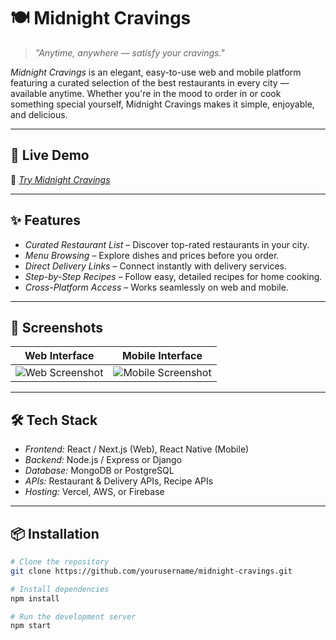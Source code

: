 # 🍽 Midnight Cravings

> *"Anytime, anywhere — satisfy your cravings."*

*Midnight Cravings* is an elegant, easy-to-use web and mobile platform featuring a curated selection of the best restaurants in every city — available anytime. Whether you're in the mood to order in or cook something special yourself, Midnight Cravings makes it simple, enjoyable, and delicious.

---

## 🚀 Live Demo
🔗 *[Try Midnight Cravings](https://your-demo-link.com)*

---

## ✨ Features

- *Curated Restaurant List* – Discover top-rated restaurants in your city.
- *Menu Browsing* – Explore dishes and prices before you order.
- *Direct Delivery Links* – Connect instantly with delivery services.
- *Step-by-Step Recipes* – Follow easy, detailed recipes for home cooking.
- *Cross-Platform Access* – Works seamlessly on web and mobile.

---

## 📸 Screenshots

| Web Interface | Mobile Interface |
|---------------|------------------|
| ![Web Screenshot](link-to-web-image) | ![Mobile Screenshot](link-to-mobile-image) |

---

## 🛠 Tech Stack

- *Frontend:* React / Next.js (Web), React Native (Mobile)
- *Backend:* Node.js / Express or Django
- *Database:* MongoDB or PostgreSQL
- *APIs:* Restaurant & Delivery APIs, Recipe APIs
- *Hosting:* Vercel, AWS, or Firebase

---

## 📦 Installation

```bash
# Clone the repository
git clone https://github.com/yourusername/midnight-cravings.git

# Install dependencies
npm install

# Run the development server
npm start
